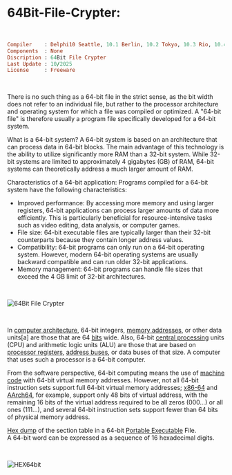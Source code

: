 # 64Bit-File-Crypter:

</br>

```ruby
Compiler    : Delphi10 Seattle, 10.1 Berlin, 10.2 Tokyo, 10.3 Rio, 10.4 Sydney, 11 Alexandria, 12 Athens
Components  : None
Discription : 64Bit File Crypter
Last Update : 10/2025
License     : Freeware
```

</br>

There is no such thing as a 64-bit file in the strict sense, as the bit width does not refer to an individual file, but rather to the processor architecture and operating system for which a file was compiled or optimized. A "64-bit file" is therefore usually a program file specifically developed for a 64-bit system.

What is a 64-bit system?
A 64-bit system is based on an architecture that can process data in 64-bit blocks. The main advantage of this technology is the ability to utilize significantly more RAM than a 32-bit system. While 32-bit systems are limited to approximately 4 gigabytes (GB) of RAM, 64-bit systems can theoretically address a much larger amount of RAM.

Characteristics of a 64-bit application:
Programs compiled for a 64-bit system have the following characteristics:
* Improved performance: By accessing more memory and using larger registers, 64-bit applications can process larger amounts of data more efficiently. This is particularly beneficial for resource-intensive tasks such as video editing, data analysis, or computer games.
* File size: 64-bit executable files are typically larger than their 32-bit counterparts because they contain longer address values.
* Compatibility: 64-bit programs can only run on a 64-bit operating system. However, modern 64-bit operating systems are usually backward compatible and can run older 32-bit applications.
* Memory management: 64-bit programs can handle file sizes that exceed the 4 GB limit of 32-bit architectures.

</br>

![64Bit File Crypter](https://github.com/user-attachments/assets/9d1807e6-5b3a-4112-bb32-66957291432f)

</br>

In [computer architecture](https://en.wikipedia.org/wiki/Computer_architecture), 64-bit integers, [memory addresses](https://en.wikipedia.org/wiki/Memory_address), or other data units[a] are those that are 64 [bits](https://en.wikipedia.org/wiki/Bit) wide. Also, 64-bit [central processing](https://en.wikipedia.org/wiki/Central_processing_unit) units (CPU) and arithmetic logic units (ALU) are those that are based on [processor registers](https://en.wikipedia.org/wiki/Processor_register), [address buses](https://en.wikipedia.org/wiki/Bus_(computing)#Address_bus), or data buses of that size. A computer that uses such a processor is a 64-bit computer.

From the software perspective, 64-bit computing means the use of [machine code](https://en.wikipedia.org/wiki/Machine_code) with 64-bit virtual memory addresses. However, not all 64-bit instruction sets support full 64-bit virtual memory addresses; [x86-64](https://en.wikipedia.org/wiki/X86-64) and [AArch64](https://en.wikipedia.org/wiki/AArch64), for example, support only 48 bits of virtual address, with the remaining 16 bits of the virtual address required to be all zeros (000...) or all ones (111...), and several 64-bit instruction sets support fewer than 64 bits of physical memory address.


[Hex dump](https://en.wikipedia.org/wiki/Hex_dump) of the section table in a 64-bit [Portable Executable](https://en.wikipedia.org/wiki/Portable_Executable) File.  
A 64-bit word can be expressed as a sequence of 16 hexadecimal digits.

</br>

![HEX64bit](https://github.com/user-attachments/assets/93304a25-a5dc-44ae-8dac-8e395db6c156)

</br>
